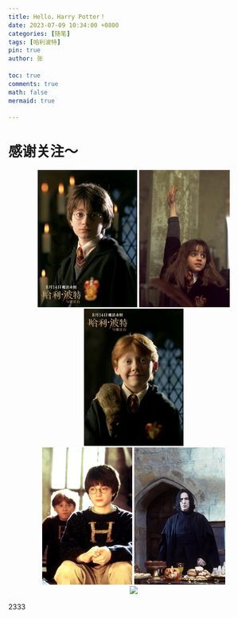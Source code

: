 ```yaml
---
title: Hello，Harry Potter！
date: 2023-07-09 10:34:00 +0800
categories: [随笔]
tags: [哈利波特]
pin: true
author: 张

toc: true
comments: true
math: false
mermaid: true

---
```


# 感谢关注～ 


<div align=center>
<img src="/assets/blog_res/2021-03-30-hello-world.assets/哈利2.jpg"/> <img src="/assets/blog_res/2021-03-30-hello-world.assets/赫敏.jpg"/> <img src="/assets/blog_res/2021-03-30-hello-world.assets/罗恩.jpg"/>
</div>

<div align=center>
<img src="/assets/blog_res/2021-03-30-hello-world.assets/哈利.jpg"/> <img src="/assets/blog_res/2021-03-30-hello-world.assets/邓总.jpg"/>
</div>

<div align=center>
<img src="/assets/blog_res/2021-03-30-hello-world.assets/三人1.jpg"/> 
</div>

2333



